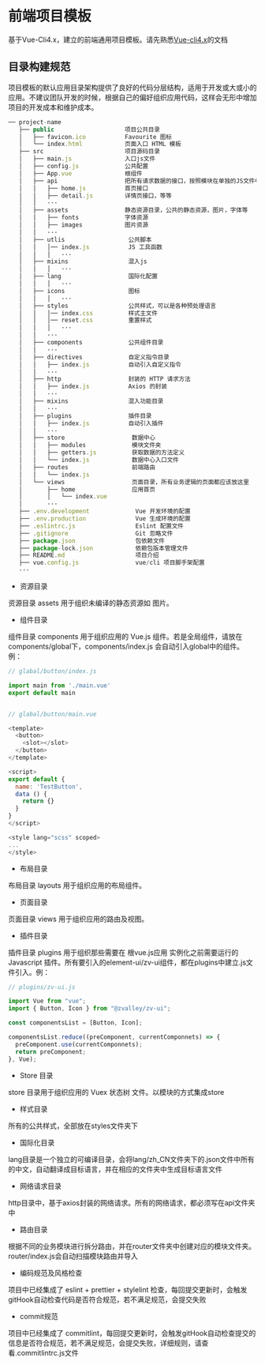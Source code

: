 # 前端项目模板

基于Vue-Cli4.x，建立的前端通用项目模板。请先熟悉[Vue-cli4.x](https://cli.vuejs.org/zh/guide/)的文档

## 目录构建规范

项目模板的默认应用目录架构提供了良好的代码分层结构，适用于开发或大或小的应用。不建议团队开发的时候，根据自己的偏好组织应用代码，这样会无形中增加项目的开发成本和维护成本。

``` js
── project-name
   ├── public                    项目公共目录
   │   ├── favicon.ico           Favourite 图标
   │   └── index.html            页面入口 HTML 模板
   ├── src                       项目源码目录
   │   ├── main.js               入口js文件
   │   ├── config.js             公共配置  
   │   ├── App.vue               根组件
   │   ├── api                   把所有请求数据的接口，按照模块在单独的JS文件中
   │   │   ├── home.js           首页接口
   │   │   ├── detail.js         详情页接口，等等
   │   │   ···
   │   ├── assets                静态资源目录，公共的静态资源，图片，字体等
   │   │   ├── fonts             字体资源
   │   │   ├── images            图片资源
   │   │   ···
   │   ├── utlis                  公共脚本
   │   │   │── index.js           JS 工具函数
   │   │   │   ···
   │   ├── mixins                 混入js
   │   │   │   ···
   │   ├── lang                   国际化配置
   │   │   │   ···
   │   ├── icons                  图标
   │   │   │   ···
   │   ├── styles                 公共样式，可以是各种预处理语言
   │   │   │── index.css          样式主文件
   │   │   │── reset.css          重置样式
   │   │   │   ···
   │   │   ···
   │   ├── components             公共组件目录
   │   │   ···
   │   ├── directives             自定义指令目录
   │   │   ├── index.js           自动引入自定义指令
   │   │   ···
   │   ├── http                   封装的 HTTP 请求方法
   │   │   ├── index.js           Axios 的封装
   │   │   ···
   │   ├── mixins                 混入功能目录
   │   │   ···
   │   ├── plugins                插件目录
   │   │   ├── index.js           自动引入插件
   │   │   ···
   │   ├── store                   数据中心
   │   │   ├── modules             模块文件夹
   │   │   ├── getters.js          获取数据的方法定义
   │   │   └── index.js            数据中心入口文件
   │   ├── routes                  前端路由
   │   │   └── index.js
   │   └── views                   页面目录，所有业务逻辑的页面都应该放这里
   │       ├── home                应用首页
   │       │   └── index.vue
   │       ···
   ├── .env.development             Vue 开发环境的配置
   ├── .env.production              Vue 生成环境的配置
   ├── .eslintrc.js                 Eslint 配置文件
   ├── .gitignore                   Git 忽略文件
   ├── package.json                 包依赖文件
   ├── package-lock.json            依赖包版本管理文件
   ├── README.md                    项目介绍
   ├── vue.config.js                vue/cli 项目脚手架配置
   ···
```

- 资源目录

资源目录 assets 用于组织未编译的静态资源如 图片。

- 组件目录

组件目录 components 用于组织应用的 Vue.js 组件。若是全局组件，请放在 components/global下，components/index.js 会自动引入global中的组件。例：

``` js
// glabal/button/index.js

import main from './main.vue'
export default main


// glabal/button/main.vue

<template>
  <button>
    <slot></slot>
  </button>
</template>

<script>
export default {
  name: 'TestButton',
  data () {
    return {}
  }
}
</script>

<style lang="scss" scoped>
...
</style>
```

- 布局目录

布局目录 layouts 用于组织应用的布局组件。

- 页面目录

页面目录 views 用于组织应用的路由及视图。

- 插件目录

插件目录 plugins 用于组织那些需要在 根vue.js应用 实例化之前需要运行的 Javascript 插件。所有要引入的element-ui/zv-ui组件，都在plugins中建立.js文件引入。例：

```js
// plugins/zv-ui.js

import Vue from "vue";
import { Button, Icon } from "@zvalley/zv-ui";

const componentsList = [Button, Icon];

componentsList.reduce((preComponent, currentComponnets) => {
  preComponent.use(currentComponnets);
  return preComponent;
}, Vue);
```

- Store 目录

store 目录用于组织应用的 Vuex 状态树 文件。以模块的方式集成store

- 样式目录

所有的公共样式，全部放在styles文件夹下

- 国际化目录

lang目录是一个独立的可编译目录，会将lang/zh_CN文件夹下的.json文件中所有的中文，自动翻译成目标语言，并在相应的文件夹中生成目标语言文件

- 网络请求目录

http目录中，基于axios封装的网络请求。所有的网络请求，都必须写在api文件夹中

- 路由目录

根据不同的业务模块进行拆分路由，并在router文件夹中创建对应的模块文件夹。router/index.js会自动扫描模块路由并导入

- 编码规范及风格检查

项目中已经集成了 eslint + prettier + stylelint 检查，每回提交更新时，会触发gitHook自动检查代码是否符合规范，若不满足规范，会提交失败

- commit规范

项目中已经集成了 commitlint，每回提交更新时，会触发gitHook自动检查提交的信息是否符合规范，若不满足规范，会提交失败，详细规则，请查看.commitlintrc.js文件
